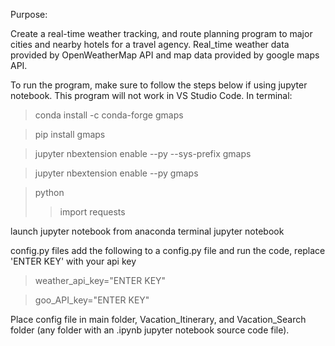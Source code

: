 Purpose:

Create a real-time weather tracking, and route planning program to major cities and nearby hotels for a travel agency.  Real_time weather data provided by OpenWeatherMap API and map data provided by google maps API.

To run the program, make sure to follow the steps below if using jupyter notebook.  This program will not work in VS Studio Code.
In terminal:

>conda install -c conda-forge gmaps

>pip install gmaps

>jupyter nbextension enable --py --sys-prefix gmaps

>jupyter nbextension enable --py gmaps

>python
>>import requests

launch jupyter notebook from anaconda terminal
jupyter notebook

config.py files
add the following to a config.py file and run the code, replace 'ENTER KEY' with your api key


>weather_api_key="ENTER KEY"

>goo_API_key="ENTER KEY"

Place config file in main folder, Vacation_Itinerary, and Vacation_Search folder (any folder with an .ipynb jupyter notebook source code file).


